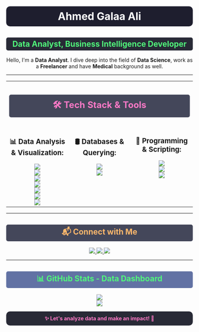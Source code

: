 <h1 align="center" style="background-color:#1E1E2E; color:#FFFFFF; padding:10px; border-radius:10px;">Ahmed Galaa Ali</h1>

<h2 align="center" style="background-color:#282A36; color:#50FA7B; padding:5px; border-radius:5px;">Data Analyst, Business Intelligence Developer</h2>

<p align="center">Hello, I'm a <strong>Data Analyst</strong>. I dive deep into the field of <strong>Data Science</strong>, work as a <strong>Freelancer</strong> and have <strong>Medical</strong> background as well.</p>

---

<table align="center" width="100%">
  <tr>
    <td colspan="3" align="center">
      <h2 style="background-color:#44475A; color:#FF79C6; padding:10px; border-radius:5px;">🛠️ Tech Stack & Tools</h2>
    </td>
  </tr>
  <tr>
    <td align="center" width="33%" valign="top">
      <h3>📊 Data Analysis & Visualization:</h3>
      <img src="https://img.shields.io/badge/Microsoft_Excel-217346?style=for-the-badge&logo=microsoft-excel&logoColor=white"><br>
      <img src="https://img.shields.io/badge/Power_BI-F2C811?style=for-the-badge&logo=power-bi&logoColor=black"><br>
      <img src="https://img.shields.io/badge/Tableau-E97627?style=for-the-badge&logo=tableau&logoColor=white"><br>
      <img src="https://img.shields.io/badge/Pandas-150458?style=for-the-badge&logo=pandas&logoColor=white"><br>
      <img src="https://img.shields.io/badge/Matplotlib-008080?style=for-the-badge&logo=python&logoColor=white"><br>
      <img src="https://img.shields.io/badge/Seaborn-008080?style=for-the-badge&logo=python&logoColor=white"><br>
      <img src="https://img.shields.io/badge/NumPy-013243?style=for-the-badge&logo=numpy&logoColor=white">
    </td>
    <td align="center" width="33%" valign="top">
      <h3>🛢️ Databases & Querying:</h3>
      <img src="https://img.shields.io/badge/SQL-4479A1?style=for-the-badge&logo=postgresql&logoColor=white"><br>
      <img src="https://img.shields.io/badge/R-276DC3?style=for-the-badge&logo=r&logoColor=white">
    </td>
    <td align="center" width="33%" valign="top">
      <h3>🐍 Programming & Scripting:</h3>
      <img src="https://img.shields.io/badge/Python-3776AB?style=for-the-badge&logo=python&logoColor=white"><br>
      <img src="https://img.shields.io/badge/Jupyter-F37626?style=for-the-badge&logo=jupyter&logoColor=white"><br>
      <img src="https://img.shields.io/badge/VS_Code-007ACC?style=for-the-badge&logo=visual-studio-code&logoColor=white">
    </td>
  </tr>
</table>

---

<h2 align="center" style="background-color:#44475A; color:#FFB86C; padding:5px; border-radius:5px;">📬 Connect with Me</h2>
<p align="center">
  <a href="https://www.linkedin.com/in/ahmed-galaa">
    <img src="https://img.shields.io/badge/LinkedIn-0A66C2?style=for-the-badge&logo=linkedin&logoColor=white">
  </a>
  <a href="https://www.kaggle.com/ahmedgalaaali">
    <img src="https://img.shields.io/badge/Kaggle-20BEFF?style=for-the-badge&logo=kaggle&logoColor=white">
  </a>
  <a href="https://www.hackerrank.com/profile/ahmedgalaa1470">
    <img src="https://img.shields.io/badge/HackerRank-2EC866?style=for-the-badge&logo=hackerrank&logoColor=white">
  </a>
</p>

---

<h2 align="center" style="background-color:#6272A4; color:#50FA7B; padding:5px; border-radius:5px;">📊 GitHub Stats - Data Dashboard</h2>

<p align="center">
  <img src="https://github-readme-stats.vercel.app/api?username=ahmedgalaaali&show_icons=true&theme=dracula">
  <br>
  <img src="https://github-readme-stats.vercel.app/api/top-langs/?username=ahmedgalaaali&layout=compact&theme=dracula">
</p>

<p align="center" style="background-color:#282A36; color:#FF79C6; padding:10px; border-radius:10px;"><strong>✨ Let's analyze data and make an impact! 🚀</strong></p>
